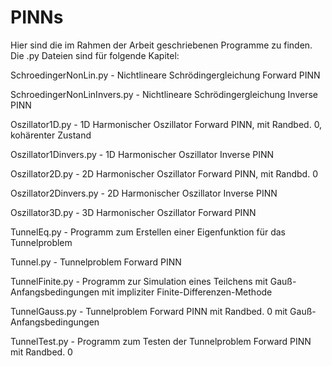 # PINNs

Hier sind die im Rahmen der Arbeit geschriebenen Programme zu finden.
Die .py Dateien sind für folgende Kapitel:

SchroedingerNonLin.py - Nichtlineare Schrödingergleichung Forward PINN

SchroedingerNonLinInvers.py - Nichtlineare Schrödingergleichung Inverse PINN

Oszillator1D.py - 1D Harmonischer Oszillator Forward PINN, mit Randbed. 0, kohärenter Zustand

Oszillator1Dinvers.py - 1D Harmonischer Oszillator Inverse PINN

Oszillator2D.py - 2D Harmonischer Oszillator Forward PINN, mit Randbd. 0

Oszillator2Dinvers.py - 2D Harmonischer Oszillator Inverse PINN

Oszillator3D.py - 3D Harmonischer Oszillator Forward PINN

TunnelEq.py - Programm zum Erstellen einer Eigenfunktion für das Tunnelproblem

Tunnel.py - Tunnelproblem Forward PINN

TunnelFinite.py - Programm zur Simulation eines Teilchens mit Gauß-Anfangsbedingungen mit impliziter Finite-Differenzen-Methode

TunnelGauss.py - Tunnelproblem Forward PINN mit Randbed. 0 mit Gauß-Anfangsbedingungen

TunnelTest.py - Programm zum Testen der Tunnelproblem Forward PINN mit Randbed. 0

